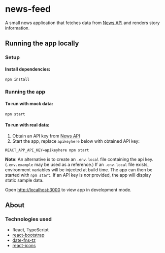 # news-feed

A small news application that fetches data from [News API](https://newsapi.org/) and renders story information.

## Running the app locally

### Setup
#### Install dependencies:
```
npm install
```

### Running the app
#### To run with mock data:
```
npm start
```

#### To run with real data:
1) Obtain an API key from [News API](https://newsapi.org/)
2) Start the app, replace `apikeyhere` below with obtained API key:
```
REACT_APP_API_KEY=apikeyhere npm start
```

**Note**: An alternative is to create an `.env.local` file containing the api key. (`.env.example` may be used as a reference.) If an `.env.local` file exists, environment variables will be injected at build time. The app can then be started with `npm start`. If an API key is *not* provided, the app will display static sample data.

Open [http://localhost:3000](http://localhost:3000) to view app in development mode.

## About

### Technologies used
- React, TypeScript
- [react-bootstrap](https://react-bootstrap.github.io/)
- [date-fns-tz](https://www.npmjs.com/package/date-fns-tz)
- [react-icons](https://react-icons.github.io/react-icons)
